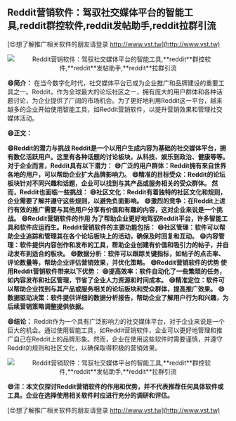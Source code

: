 ## **Reddit营销软件：驾驭社交媒体平台的智能工具,**reddit**群控软件,**reddit**发帖助手,**reddit**拉群引流**

[😍想了解推广相关软件的朋友请登录 http://www.vst.tw](http://www.vst.tw)

 <center><img src="https://vst.tw/MP4/tuiguang/png/0.png" alt="Reddit营销软件：驾驭社交媒体平台的智能工具,**reddit**群控软件,**reddit**发帖助手,**reddit**拉群引流"></center>

**😄简介：**
在当今数字化时代，社交媒体平台已成为企业推广和品牌建设的重要工具之一。Reddit，作为全球最大的论坛社区之一，拥有庞大的用户群体和各种话题讨论，为企业提供了广阔的市场机会。为了更好地利用Reddit这一平台，越来越多的企业开始使用智能工具，如Reddit营销软件，以提升营销效果和管理社交媒体活动。

**😄正文：**

**😄Reddit的潜力与挑战 Reddit是一个以用户生成内容为基础的社交媒体平台，拥有数亿活跃用户。这里有各种话题的讨论板块，从科技、娱乐到政治、健康等等。对于企业而言，Reddit具有以下潜力：**
**😄广泛的用户群体：Reddit拥有来自世界各地的用户，可以帮助企业扩大品牌影响力。**
**😄精准的目标受众：Reddit的论坛板块针对不同兴趣和话题，企业可以找到与其产品或服务相关的受众群体。 然而，Reddit也面临一些挑战：**
**😄社区文化：Reddit有着独特的社区文化和规则，企业需要了解并遵守这些规则，以避免负面影响。**
**😄激烈的竞争：在Reddit上进行有效的推广需要与其他用户分享有价值和有趣的内容，这对企业来说是一个挑战。**
**😄Reddit营销软件的作用 为了帮助企业更好地驾驭Reddit平台，许多智能工具和软件应运而生。Reddit营销软件的主要功能包括：**
**😄社区管理：软件可以帮助企业追踪和管理其在各个论坛板块上的活动，确保及时回复和互动。**
**😄内容管理：软件提供内容创作和发布的工具，帮助企业创建有价值和吸引力的帖子，并自动发布到适合的板块。**
**😄数据分析：软件可以跟踪关键指标，如帖子的点击率、评论数量等，帮助企业评估营销效果，并优化策略。**
**😄Reddit营销软件的优势 使用Reddit营销软件带来以下优势：**
**😄提高效率：软件自动化了一些繁琐的任务，如内容发布和社区管理，节省了企业人力资源和时间成本。**
**😄精准定位：软件可以帮助企业找到与其产品或服务相关的论坛板块和受众群体，提高推广效果。**
**😄数据驱动决策：软件提供详细的数据分析报告，帮助企业了解用户行为和兴趣，为后续营销策略调整提供依据。**

**😄结论：**
Reddit作为一个具有广泛影响力的社交媒体平台，对于企业来说是一个巨大的机会。通过使用智能工具，如Reddit营销软件，企业可以更好地管理和推广自己在Reddit上的品牌形象。然而，企业在使用这些软件时需要谨慎，并遵守Reddit的规则和社区文化，以确保取得积极的营销效果。

 <center><img src="https://vst.tw/MP4/tuiguang/png/2.png" alt="Reddit营销软件：驾驭社交媒体平台的智能工具,**reddit**群控软件,**reddit**发帖助手,**reddit**拉群引流"></center>

**😄注：本文仅探讨Reddit营销软件的作用和优势，并不代表推荐任何具体软件或工具。企业在选择使用相关软件时应进行充分的调研和评估。**

[😍想了解推广相关软件的朋友请登录 http://www.vst.tw](http://www.vst.tw)



